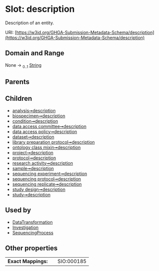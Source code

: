 
# Slot: description


Description of an entity.

URI: [https://w3id.org/GHGA-Submission-Metadata-Schema/description](https://w3id.org/GHGA-Submission-Metadata-Schema/description)


## Domain and Range

None &#8594;  <sub>0..1</sub> [String](types/String.md)

## Parents


## Children

 *  [analysis➞description](analysis_description.md)
 *  [biospecimen➞description](biospecimen_description.md)
 *  [condition➞description](condition_description.md)
 *  [data access committee➞description](data_access_committee_description.md)
 *  [data access policy➞description](data_access_policy_description.md)
 *  [dataset➞description](dataset_description.md)
 *  [library preparation protocol➞description](library_preparation_protocol_description.md)
 *  [ontology class mixin➞description](ontology_class_mixin_description.md)
 *  [project➞description](project_description.md)
 *  [protocol➞description](protocol_description.md)
 *  [research activity➞description](research_activity_description.md)
 *  [sample➞description](sample_description.md)
 *  [sequencing experiment➞description](sequencing_experiment_description.md)
 *  [sequencing protocol➞description](sequencing_protocol_description.md)
 *  [sequencing replicate➞description](sequencing_replicate_description.md)
 *  [study design➞description](study_design_description.md)
 *  [study➞description](study_description.md)

## Used by

 * [DataTransformation](DataTransformation.md)
 * [Investigation](Investigation.md)
 * [SequencingProcess](SequencingProcess.md)

## Other properties

|  |  |  |
| --- | --- | --- |
| **Exact Mappings:** | | SIO:000185 |

